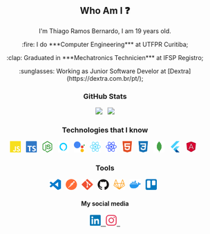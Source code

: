 ## <center> Who Am I :question: </center>

<p align=center>
I'm Thiago Ramos Bernardo, I am 19 years old.
</p>
<p align=center>
:fire: I do ***Computer Engineering*** at UTFPR Curitiba;
</p>
<p align=center>
:clap: Graduated in ***Mechatronics Technicien*** at IFSP Registro;
</p>
<p align=center>
:sunglasses: Working as Junior Software Develor at [Dextra](https://dextra.com.br/pt/);
</p>

<h3 align="center">
  GitHub Stats
</h2>

<div align="center">
  <img width="47.7%" src="https://github-readme-stats.vercel.app/api?username=thiagorbernardo&count_private=true&show_icons=true&theme=tokyonight&hide_border=true" />
  &nbsp;
  <img width="40%" src="https://github-readme-stats.vercel.app/api/top-langs/?username=thiagorbernardo&theme=tokyonight&layout=compact&count_private=true&langs_count=10" />
</div>

<h3 align="center">
  Technologies that I know
</h3>

<p align=center>
  <img src="assets/technologies/javascript.svg" width="5%" /> &nbsp;
  <img src="assets/technologies/typescript.svg" width="5%"/> &nbsp;
  <img src="assets/technologies/node.svg" width="5%"/> &nbsp;
  <img src="assets/technologies/alexa.png" width="5%"/> &nbsp;
  <img src="assets/technologies/google_assistant.png" width="5%"/> &nbsp;
  <img src="assets/technologies/react.svg" width="5%"/> &nbsp;
  <img src="assets/technologies/native.svg" width="5%"/> &nbsp;
  <img src="assets/technologies/html.svg" width="5%"/> &nbsp;
  <img src="assets/technologies/css.svg" width="5%"/> &nbsp;
  <img src="assets/technologies/mongodb.svg" width="5%"/> &nbsp;
  <img src="assets/technologies/flutter.png" width="5%"/> &nbsp;
  <img src="assets/technologies/angular.png" width="5%"/> &nbsp;
</p>

<h3 align="center">
  Tools
</h3>

<p align=center>
  <img src="assets/tools/vscode.svg" width="5%" /> &nbsp;
  <img src="assets/tools/postman.svg" width="5%" /> &nbsp;
  <img src="assets/tools/git.svg" width="5%" /> &nbsp;
  <img src="assets/tools/github.svg" width="5%" /> &nbsp;
  <img src="assets/tools/gitlab.svg" width="5%" /> &nbsp;
  <img src="assets/tools/docker.svg" width="5%" /> &nbsp;
  <img src="assets/tools/trello.svg" width="5%" /> &nbsp;
</p>

<h4 align="center">
  My social media
</h4>

<p align=center>
  <a
    href="https://www.linkedin.com/in/paulo-lima-1218a9149/" 
  >
    <img src="assets/social/linkedin.svg" width="5%" /> &nbsp;
  </a>
  <a
    href="https://www.instagram.com/thiagorbernardo" 
  >
  <img src="assets/social/instagram.svg" width="5%" /> &nbsp;
  </a>
</p>

